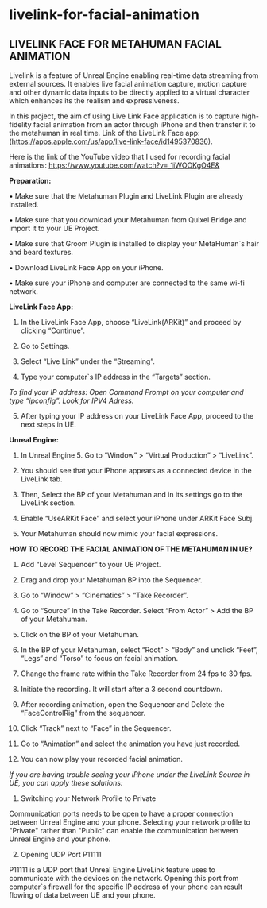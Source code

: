 # livelink-for-facial-animation

## LIVELINK FACE FOR METAHUMAN FACIAL ANIMATION ##

Livelink is a feature of Unreal Engine enabling real-time data streaming from external sources. It enables live facial animation capture, motion capture and other dynamic data inputs to be directly applied to a virtual character which enhances its the realism and expressiveness.   
    
In this project, the aim of using Live Link Face application is to capture high-fidelity facial animation from an actor through iPhone and then transfer it to the metahuman in real time. Link of the LiveLink Face app: (https://apps.apple.com/us/app/live-link-face/id1495370836).
   
Here is the link of the YouTube video that I used for recording facial animations: https://www.youtube.com/watch?v=_1iWOOKgO4E&
   
**Preparation:**
   
•	Make sure that the Metahuman Plugin and LiveLink Plugin are already installed.
   
•	Make sure that you download your Metahuman from Quixel Bridge and import it to your UE Project.
   
•	Make sure that Groom Plugin is installed to display your MetaHuman`s hair and beard textures.
    
•	Download LiveLink Face App on your iPhone.
   
•	Make sure your iPhone and computer are connected to the same wi-fi network.
   
**LiveLink Face App:**
   
1.	In the LiveLink Face App, choose “LiveLink(ARKit)” and proceed by clicking “Continue”.
   
2.	Go to Settings.
   
3.	Select “Live Link” under the “Streaming”.
   
4.	Type your computer`s IP address in the “Targets” section.
   
_To find your IP address: Open Command Prompt on your computer and type “ipconfig”. Look for IPV4 Adress._
   
5.	After typing your IP address on your LiveLink Face App, proceed to the next steps in UE.
   
**Unreal Engine:**
   
1.	In Unreal Engine 5. Go to “Window” > “Virtual Production” > “LiveLink”.
   
2.	You should see that your iPhone appears as a connected device in the LiveLink tab.
   
3.	Then, Select the BP of your Metahuman and in its settings go to the LiveLink section.
   
4.	Enable “UseARKit Face” and select your iPhone under ARKit Face Subj. 
   
5.	Your Metahuman should now mimic your facial expressions.
   
**HOW TO RECORD THE FACIAL ANIMATION OF THE METAHUMAN IN UE?**
  
1.	Add “Level Sequencer” to your UE Project.
   
2.	Drag and drop your Metahuman BP into the Sequencer.
   
3.	Go to  “Window” >  “Cinematics” >  “Take Recorder”.
   
4.	Go to “Source” in the Take Recorder. Select “From Actor” > Add the BP of your Metahuman.
   
5.	Click on the BP of your Metahuman.
   
6.	In the BP of your Metahuman, select “Root” > “Body” and unclick “Feet”, “Legs” and “Torso” to focus on facial animation.
   
7.	Change the frame rate within the Take Recorder from 24 fps to 30 fps.
   
8.	Initiate the recording. It will start after a 3 second countdown. 
   
9.	After recording animation, open the Sequencer and Delete the “FaceControlRig” from the sequencer.
   
10.	Click “Track” next to “Face” in the Sequencer.
   
11.	Go to “Animation” and select the animation you have just recorded.
   
12.	You can now play your recorded facial animation.
   
_If you are having trouble seeing your iPhone under the LiveLink Source in UE, you can apply these solutions:_

1.	Switching your Network Profile to Private
   
Communication ports needs to be open to have a proper connection between Unreal Engine and your phone. Selecting your network profile to "Private" rather than "Public" can enable the communication between Unreal Engine and your phone.
   
2.	Opening UDP Port P11111
   
P11111 is a UDP port that Unreal Engine LiveLink feature uses to communicate with the devices on the network. Opening this port from computer`s firewall for the specific IP address of your phone can result flowing of data between UE and your phone. 
   

   


   











